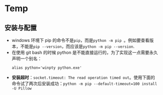 # Temp

## 安装与配置
* windows 环境下 pip 的命令不是`pip`，而是`python -m pip `。例如要查看版本，不能是`pip --version`，而应该是`python -m pip --version`.
* 在使用 git bash 的时候 python 是不能直接运行的，为了实现这一点需要永久声明一个别名：
    ```shell
    alias python='winpty python.exe'
    ```
* **安装超时**：`socket.timeout: The read operation timed out`。使用下面的命令试了两次后安装成功：`python -m pip --default-timeout=100 install -U Pillow`